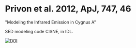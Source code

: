 Privon et al. 2012, ApJ, 747, 46
================

"Modeling the Infrared Emission in Cygnus A"

SED modeling code CISNE, in IDL.

[![DOI](https://zenodo.org/badge/6579/privong/2012_ApJ_747_46.png)](http://dx.doi.org/10.5281/zenodo.12207)
